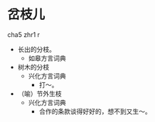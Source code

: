 



# 岔枝儿
cha5 zhr1 r
+ 长出的分枝。
  * 如皋方言词典
+ 树木的分枝
  * 兴化方言词典
    - 打～。
+ （喻）节外生枝
  * 兴化方言词典
    - 合作的条款谈得好好的，想不到又生～。
